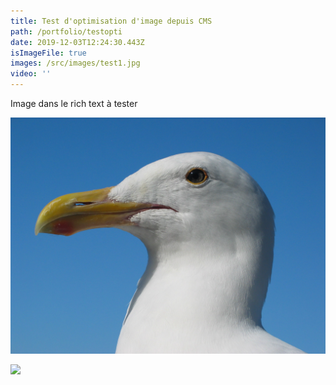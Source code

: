 ```yaml
---
title: Test d'optimisation d'image depuis CMS
path: /portfolio/testopti
date: 2019-12-03T12:24:30.443Z
isImageFile: true
images: /src/images/test1.jpg
video: ''
---
```

Image dans le rich text à tester

![](/src/images/test2.jpg)

![](/src/images/test2.jpeg)
